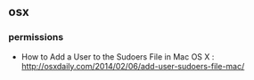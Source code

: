 ## osx

### permissions
- How to Add a User to the Sudoers File in Mac OS X : http://osxdaily.com/2014/02/06/add-user-sudoers-file-mac/
